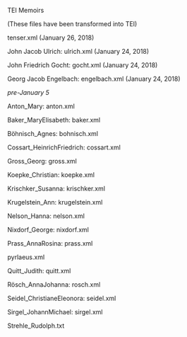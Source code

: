 TEI Memoirs

(These files have been transformed into TEI)

tenser.xml (January 26, 2018)

John Jacob Ulrich: ulrich.xml (January 24, 2018)

John Friedrich Gocht: gocht.xml (January 24, 2018)

Georg Jacob Engelbach: engelbach.xml (January 24, 2018)


_pre-January 5_


Anton_Mary: anton.xml

Baker_MaryElisabeth: baker.xml

Böhnisch_Agnes: bohnisch.xml

Cossart_HeinrichFriedrich: cossart.xml

Gross_Georg: gross.xml

Koepke_Christian: koepke.xml

Krischker_Susanna: krischker.xml

Krugelstein_Ann: krugelstein.xml

Nelson_Hanna: nelson.xml

Nixdorf_George: nixdorf.xml

Prass_AnnaRosina: prass.xml

pyrlaeus.xml

Quitt_Judith: quitt.xml

Rösch_AnnaJohanna: rosch.xml

Seidel_ChristianeEleonora: seidel.xml

Sirgel_JohannMichael: sirgel.xml

Strehle_Rudolph.txt